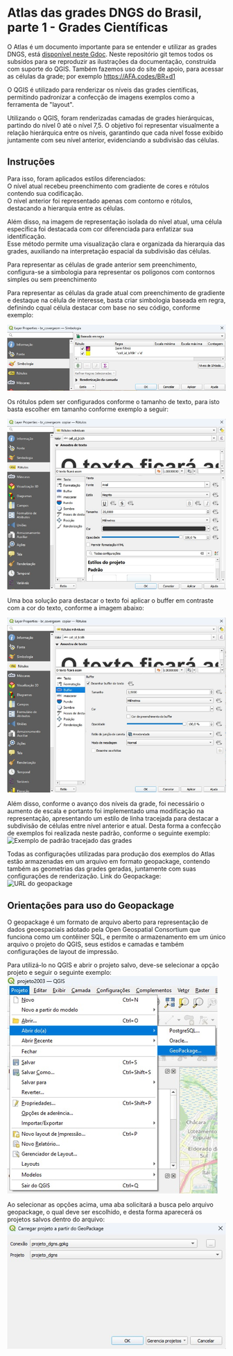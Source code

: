 # Atlas das grades DNGS do Brasil, parte 1 - Grades Científicas
O Atlas é um documento importante para se entender e utilizar as grades DNGS, está [disponível neste Gdoc](https://docs.google.com/document/d/1g6hSGvYh8of1qNRCccEMcS1aG3DA8Ji2ebZZ4XR34iU/). Neste repositório git temos todos os subsídos para se reproduzir as ilustrações da documentação, construída com suporte do QGIS. Também fazemos uso do site de apoio, para acessar as células da grade; por exemplo https://AFA.codes/BR+d1

O QGIS é utilizado para renderizar os níveis das grades científicas, permitindo padronizar a confecção de imagens exemplos como a ferramenta de "layout".

Utilizando o QGIS, foram renderizadas camadas de grades hierárquicas, partindo do nível 0 até o nível 7,5. O objetivo foi representar visualmente a relação hierárquica entre os níveis, garantindo que cada nível fosse exibido juntamente com seu nível anterior, evidenciando a subdivisão das células.

## Instruções

Para isso, foram aplicados estilos diferenciados:\
O nível atual recebeu preenchimento com gradiente de cores e rótulos contendo sua codificação.\
O nível anterior foi representado apenas com contorno e rótulos, destacando a hierarquia entre as células.

Além disso, na imagem de representação isolada do nível atual, uma célula específica foi destacada com cor diferenciada para enfatizar sua identificação.\
Esse método permite uma visualização clara e organizada da hierarquia das grades, auxiliando na interpretação espacial da subdivisão das células.

Para representar as células de grade anterior sem preenchimento, configura-se a simbologia para representar os polígonos com contornos simples ou sem preenchimento

Para representar as células da grade atual com preenchimento de gradiente e destaque na célula de interesse, basta criar simbologia baseada em regra, definindo cqual célula destacar com base no seu código, conforme exemplo:

![Exemplo de simbologia](/exemplos/simbologia.jpg)

Os rótulos pdem ser configurados conforme o tamanho de texto, para isto basta escolher em tamanho conforme exemplo a seguir:

![Exemplo de rótulo](/exemplos/rotulos.jpg)

Uma boa solução para destacar o texto foi aplicar o buffer em contraste com a cor do texto, conforme a imagem abaixo:

![Exemplo de buffer no rótulo](/exemplos/buffer_rotulo.jpg)

Além disso, conforme o avanço dos níveis da grade, foi necessário o aumento de escala e portanto foi implementado uma modificação na representação, apresentando um estilo de linha tracejada para destacar a subdivisão de células entre nível anterior e atual.
Desta forma a confecção de exemplos foi realizada neste padrão, conforme o seguinte exemplo:
![Exemplo de padrão tracejado das grades](/img )

Todas as configurações utilizadas para produção dos exemplos do Atlas estão armazenadas em um arquivo em formato geopackage, contendo também as geometrias das grades geradas, juntamente com suas configurações de renderização.
Link do Geopackage:![URL do geopackage](/link)

## Orientações para uso do Geopackage

O geopackage é um formato de arquivo aberto para representação de dados geoespaciais adotado pela Open Geospatial Consortium que funciona como um contêiner SQL, e permite o armazenamento em um único arquivo o projeto do QGIS, seus estidos e camadas e também configurações de layout de impressão.

Para utilizá-lo no QGIS e abrir o projeto salvo, deve-se selecionar a opção projeto e seguir o seguinte exemplo:
![Orientação para abrir o projeto geopackage](/exemplos/projeto_gpkg.jpg)

Ao selecionar as opções acima, uma aba solicitará a busca pelo arquivo geopackage, o qual deve ser escolhido, e desta forma aparecerá os projetos salvos dentro do arquivo:
![Orientação para abrir o projeto geopackage](/exemplos/projeto_gpkg1.jpg) 
